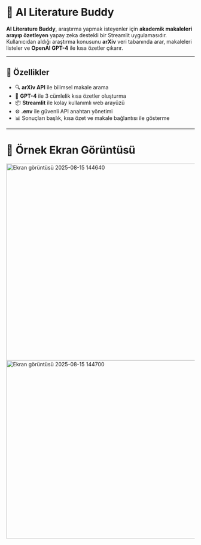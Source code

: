 # 🧠 AI Literature Buddy

**AI Literature Buddy**, araştırma yapmak isteyenler için **akademik makaleleri arayıp özetleyen** yapay zeka destekli bir Streamlit uygulamasıdır.  
Kullanıcıdan aldığı araştırma konusunu **arXiv** veri tabanında arar, makaleleri listeler ve **OpenAI GPT-4** ile kısa özetler çıkarır.

---

## 🚀 Özellikler

- 🔍 **arXiv API** ile bilimsel makale arama  
- 📝 **GPT-4** ile 3 cümlelik kısa özetler oluşturma  
- 📦 **Streamlit** ile kolay kullanımlı web arayüzü  
- ⚙️ **.env** ile güvenli API anahtarı yönetimi  
- 📊 Sonuçları başlık, kısa özet ve makale bağlantısı ile gösterme  

---

 # 📌 Örnek Ekran Görüntüsü

 <img width="957" height="525" alt="Ekran görüntüsü 2025-08-15 144640" src="https://github.com/user-attachments/assets/5c5c06e0-dfa3-4fc9-b35e-4b9ead4ef33b" />

 <img width="695" height="476" alt="Ekran görüntüsü 2025-08-15 144700" src="https://github.com/user-attachments/assets/92757232-8f95-4635-b777-ab3980614dc7" />

